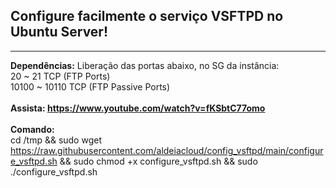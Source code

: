 <h2>Configure facilmente o serviço VSFTPD no Ubuntu Server!</h2>

-------------------------------------------------------------------------------------
<b>Dependências:</b> Liberação das portas abaixo, no SG da instância:<br>
20 ~ 21 TCP (FTP Ports)<br>
10100 ~ 10110 TCP (FTP Passive Ports)<br>
<br>
<b>Assista: https://www.youtube.com/watch?v=fKSbtC77omo</b>
<br>
<br>
<b>Comando:</b><br>
cd /tmp && sudo wget https://raw.githubusercontent.com/aldeiacloud/config_vsftpd/main/configure_vsftpd.sh && sudo chmod +x configure_vsftpd.sh && sudo ./configure_vsftpd.sh 
